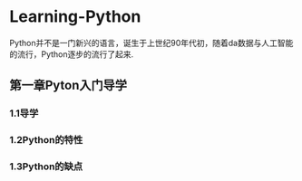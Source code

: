 # Learning-Python
Python并不是一门新兴的语言，诞生于上世纪90年代初，随着da数据与人工智能的流行，Python逐步的流行了起来. 

## 第一章Pyton入门导学
### 1.1导学
### 1.2Python的特性
### 1.3Python的缺点
### 
